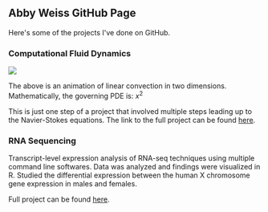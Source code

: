 ## Abby Weiss GitHub Page

Here's some of the projects I've done on GitHub.

### Computational Fluid Dynamics

![](/2DiffLoop.gif)

The above is an animation of linear convection in two dimensions. Mathematically, the governing PDE is: $x^2$

This is just one step of a project that involved multiple steps leading up to the Navier-Stokes equations. The link to the full project can be found [here](https://github.com/akweiss/cfd-simulations).

### RNA Sequencing

Transcript-level expression analysis of RNA-seq techniques using multiple command line softwares. Data was analyzed and findings were visualized in R. Studied the differential expression between the human X chromosome gene expression in males and females.

Full project can be found [here](https://github.com/akweiss/RNA-seq-intro).
